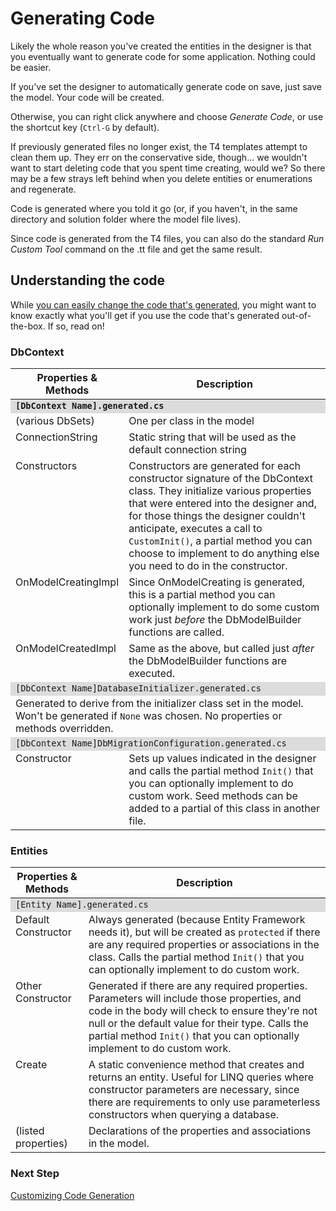 # Generating Code

Likely the whole reason you've created the entities in the designer is that you
eventually want to generate code for some application. Nothing could be easier.

If you've set the designer to automatically generate code on save, just save the
model. Your code will be created.

Otherwise, you can right click anywhere and choose *Generate Code*, or use the 
shortcut key (`Ctrl-G` by default).

If previously generated files no longer exist, the T4 templates attempt to clean
them up. They err on the conservative side, though... we wouldn't want to start deleting
code that you spent time creating, would we? So there may be a few strays left behind
when you delete entities or enumerations and regenerate.

Code is generated where you told it go (or, if you haven't, in the same directory and
solution folder where the model file lives).

Since code is generated from the T4 files, you can also do the standard *Run Custom Tool* command
on the .tt file and get the same result.

## Understanding the code

While [you can easily change the code that's generated](Customizing), you might want to know exactly what 
you'll get if you use the code that's generated out-of-the-box. If so, read on!

### DbContext

<table>
<thead>
<tr><th>Properties & Methods</th><th>Description</th></tr>
</thead>
<tbody>
<tr><td valign="top" colspan="2" style="background-color: gainsboro"><code style="background-color: transparent; font-weight: bold;">[DbContext Name].generated.cs</code></td></tr>
<tr><td valign="top">(various DbSets)</td><td valign="top">One per class in the model</td></tr>
<tr><td valign="top">ConnectionString</td><td valign="top">Static string that will be used as the default connection string</td></tr>
<tr><td valign="top">Constructors</td><td valign="top">Constructors are generated for each constructor signature of the DbContext class. They initialize various properties that were
entered into the designer and, for those things the designer couldn't anticipate, executes a call to <code class="highlighter-rouge">CustomInit()</code>, a partial method you can choose to implement
to do anything else you need to do in the constructor.</td></tr>
<tr><td valign="top">OnModelCreatingImpl</td><td valign="top">Since OnModelCreating is generated, this is a partial method you can optionally implement to do some custom work just <i>before</i> the DbModelBuilder functions are called.</td></tr>
<tr><td valign="top">OnModelCreatedImpl</td><td valign="top">Same as the above, but called just <i>after</i> the DbModelBuilder functions are executed.</td></tr>
<tr><td valign="top" colspan="2" style="background-color: gainsboro"><code style="background-color: transparent;">[DbContext Name]DatabaseInitializer.generated.cs</code></td></tr>
<tr><td valign="top" colspan="2">Generated to derive from the initializer class set in the model. Won't be generated if <code>None</code> was chosen. No properties or methods overridden.</td></tr>
<tr><td valign="top" colspan="2" style="background-color: gainsboro"><code style="background-color: transparent;">[DbContext Name]DbMigrationConfiguration.generated.cs</code></td></tr>
<tr><td valign="top">Constructor</td><td valign="top">Sets up values indicated in the designer and calls the partial method <code>Init()</code> that you can optionally implement to do custom work. Seed methods can be added to a partial of this class in another file.</td></tr>
</tbody>
</table>

### Entities

<table>
<thead>
<tr><th>Properties & Methods</th><th>Description</th></tr>
</thead>
<tbody>
<tr><td valign="top" colspan="2" style="background-color: gainsboro"><code style="background-color: transparent;">[Entity Name].generated.cs</code></td></tr>
<tr><td valign="top">Default Constructor</td><td valign="top">Always generated (because Entity Framework needs it), but will be created as <code>protected</code> if there are any required properties or associations in the class. Calls the partial method <code>Init()</code> that you can optionally implement to do custom work.</td></tr>
<tr><td valign="top">Other Constructor</td><td valign="top">Generated if there are any required properties. Parameters will include those properties, and code in the body will check to ensure they're not null or the default value for their type. Calls the partial method <code>Init()</code> that you can optionally implement to do custom work.</td></tr>
<tr><td valign="top">Create</td><td valign="top">A static convenience method that creates and returns an entity. Useful for LINQ queries where constructor parameters are necessary, since there are requirements to only use parameterless constructors when querying a database.</td></tr>
<tr><td valign="top">(listed properties)</td><td valign="top">Declarations of the properties and associations in the model.</td></tr>
</tbody>
</table>

### Next Step 
[Customizing Code Generation](Customizing)
